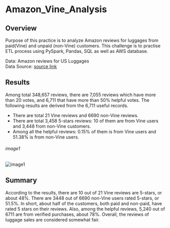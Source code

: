 # Amazon_Vine_Analysis

## Overview
Purpose of this practice is to analyze Amazon reviews for luggages from paid(Vine) and unpaid (non-Vine) customers. This challenge is to practise ETL process using PySpark, Pandas, SQL as well as AWS database. 

Data: Amazon reviews for US Luggages  
Data Source: [source link](https://s3.amazonaws.com/amazon-reviews-pds/tsv/amazon_reviews_us_Luggage_v1_00.tsv.gz)
## Results  
Among total 348,657 reviews, there are 7,055 reviews which have more than 20 votes, and 6,711 that have more than 50% helpful votes. The following results are derived from the 6,711 useful records.
- There are total 21 Vine reviews and 6690 non-Vine reviews.
- There are total 3,458 5-stars reviews: 10 of them are from Vine users and 3,448 from non-Vine customers.
- Among all the helpful reviews: 0.15% of them is from Vine users and 51.38% is from non-Vine users.
###### image1  
![image1]()  

## Summary
According to the results, there are 10 out of 21 Vine reviews are 5-stars, or about 48%. There are 3448 out of 6690 non-Vine users rated 5-stars, or 51.5%. In short, about half of the customers, both paid and non-paid, have rated 5 stars on their reviews. Also, among the helpful reviews, 5,240 out of 6711 are from verified purchases, about 78%. Overall, the reviews of luggage sales are considered somewhat fair.  